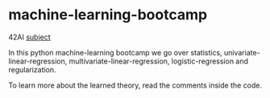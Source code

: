 # machine-learning-bootcamp 

42AI [subject](https://github.com/42-AI/bootcamp_machine-learning)

In this python machine-learning bootcamp we go over statistics, univariate-linear-regression, multivariate-linear-regression, logistic-regression and regularization.

To learn more about the learned theory, read the comments inside the code.

